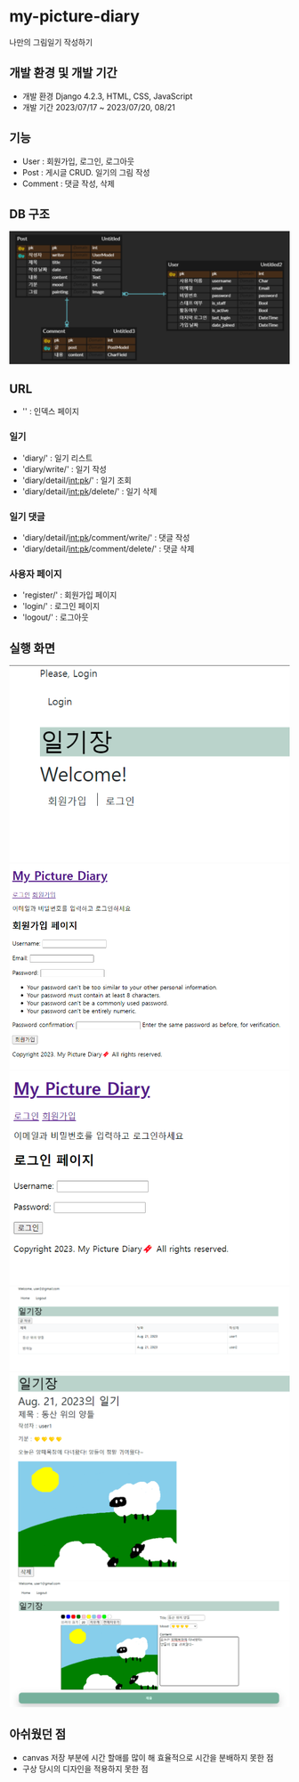 # my-picture-diary

나만의 그림일기 작성하기

## 개발 환경 및 개발 기간

- 개발 환경
  Django 4.2.3, HTML, CSS, JavaScript
- 개발 기간
  2023/07/17 ~ 2023/07/20, 08/21

## 기능

- User : 회원가입, 로그인, 로그아웃
- Post : 게시글 CRUD. 일기의 그림 작성
- Comment : 댓글 작성, 삭제

## DB 구조

![DB diagram](image.png)

## URL

- '' : 인덱스 페이지

### 일기

- 'diary/' : 일기 리스트
- 'diary/write/' : 일기 작성
- 'diary/detail/<int:pk>/' : 일기 조회
- 'diary/detail/<int:pk>/delete/' : 일기 삭제

### 일기 댓글

- 'diary/detail/<int:pk>/comment/write/' : 댓글 작성
- 'diary/detail/<int:pk>/comment/delete/' : 댓글 삭제

### 사용자 페이지

- 'register/' : 회원가입 페이지
- 'login/' : 로그인 페이지
- 'logout/' : 로그아웃

## 실행 화면

![인덱스 화면](readme/index.png)
![회원가입](readme/user_register.png)
![로그인](readme/user_login.png)
![일기 리스트](readme/blog_list.png)
![게시글 상세 페이지](readme/blog_detail.png)
![게시물 작성](readme/blog_write.png)

## 아쉬웠던 점

- canvas 저장 부분에 시간 할애를 많이 해 효율적으로 시간을 분배하지 못한 점
- 구상 당시의 디자인을 적용하지 못한 점
